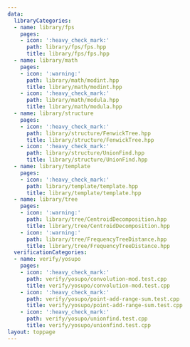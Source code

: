 ```yaml
---
data:
  libraryCategories:
  - name: library/fps
    pages:
    - icon: ':heavy_check_mark:'
      path: library/fps/fps.hpp
      title: library/fps/fps.hpp
  - name: library/math
    pages:
    - icon: ':warning:'
      path: library/math/modint.hpp
      title: library/math/modint.hpp
    - icon: ':heavy_check_mark:'
      path: library/math/modula.hpp
      title: library/math/modula.hpp
  - name: library/structure
    pages:
    - icon: ':heavy_check_mark:'
      path: library/structure/FenwickTree.hpp
      title: library/structure/FenwickTree.hpp
    - icon: ':heavy_check_mark:'
      path: library/structure/UnionFind.hpp
      title: library/structure/UnionFind.hpp
  - name: library/template
    pages:
    - icon: ':heavy_check_mark:'
      path: library/template/template.hpp
      title: library/template/template.hpp
  - name: library/tree
    pages:
    - icon: ':warning:'
      path: library/tree/CentroidDecomposition.hpp
      title: library/tree/CentroidDecomposition.hpp
    - icon: ':warning:'
      path: library/tree/FrequencyTreeDistance.hpp
      title: library/tree/FrequencyTreeDistance.hpp
  verificationCategories:
  - name: verify/yosupo
    pages:
    - icon: ':heavy_check_mark:'
      path: verify/yosupo/convolution-mod.test.cpp
      title: verify/yosupo/convolution-mod.test.cpp
    - icon: ':heavy_check_mark:'
      path: verify/yosupo/point-add-range-sum.test.cpp
      title: verify/yosupo/point-add-range-sum.test.cpp
    - icon: ':heavy_check_mark:'
      path: verify/yosupo/unionfind.test.cpp
      title: verify/yosupo/unionfind.test.cpp
layout: toppage
---
```

